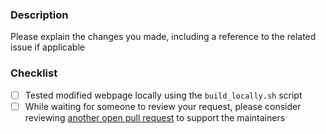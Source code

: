 ### Description

Please explain the changes you made, including a reference to the related issue if applicable

### Checklist
- [ ] Tested modified webpage locally using the ``build_locally.sh`` script
- [ ] While waiting for someone to review your request, please consider reviewing [another open pull request](https://github.com/ros-planning/moveit/pulls) to support the maintainers

[//]: # "You can expect a response from a maintainer within 7 days. If you haven't heard anything by then, feel free to ping the thread. Thank you!"
